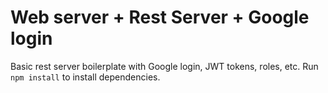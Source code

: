 # Web server + Rest Server + Google login

Basic rest server boilerplate with Google login, JWT tokens, roles, etc.
Run `npm install` to install dependencies.

